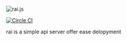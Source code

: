 ![rai.js](http://motiondex.com/apps/rai.js/rai.js.png)

[![Circle CI](https://circleci.com/gh/R1cebank/rai.svg?style=svg&circle-token=70a0993355195d46fefcb8c2bc907e433f91d312)](https://circleci.com/gh/R1cebank/rai)

rai is a simple api server offer ease delopyment
